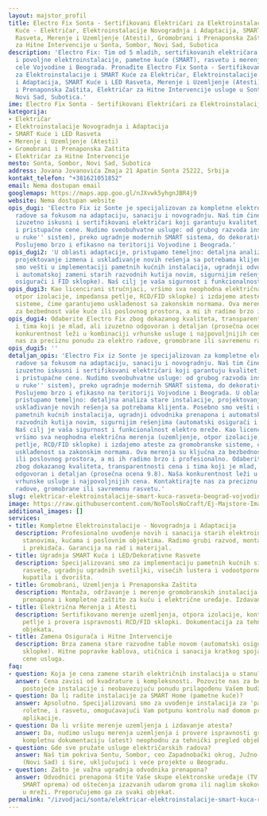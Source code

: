 ```yaml
---
layout: majstor_profil
title: Electro Fix Sonta - Sertifikovani Električari za Elektroinstalacije i SMART
  Kuće - Električar, Elektroinstalacije Novogradnja i Adaptacija, SMART Kuće i LED
  Rasveta, Merenje i Uzemljenje (Atesti), Gromobrani i Prenaponska Zaštita, Električar
  za Hitne Intervencije u Sonta, Sombor, Novi Sad, Subotica
description: 'Electro Fix: Tim od 5 mladih, sertifikovanih električara za efikasne
  i povoljne elektroinstalacije, pametne kuće (SMART), rasvetu i merenja, sa pokrivanjem
  cele Vojvodine i Beograda. Pronađite Electro Fix Sonta - Sertifikovani Električari
  za Elektroinstalacije i SMART Kuće za Električar, Elektroinstalacije Novogradnja
  i Adaptacija, SMART Kuće i LED Rasveta, Merenje i Uzemljenje (Atesti), Gromobrani
  i Prenaponska Zaštita, Električar za Hitne Intervencije usluge u Sonta, Sombor,
  Novi Sad, Subotica.'
ime: Electro Fix Sonta - Sertifikovani Električari za Elektroinstalacije i SMART Kuće
kategorija:
- Električar
- Elektroinstalacije Novogradnja i Adaptacija
- SMART Kuće i LED Rasveta
- Merenje i Uzemljenje (Atesti)
- Gromobrani i Prenaponska Zaštita
- Električar za Hitne Intervencije
mesto: Sonta, Sombor, Novi Sad, Subotica
address: Jovana Jovanovića Zmaja 21 Apatin Sonta 25222, Srbija
kontakt_telefon: "+381621051852"
email: Nema dostupan email
googlemaps: https://maps.app.goo.gl/nJXvwk5yhgnJBR4j9
website: Nema dostupan website
opis_dugi: 'Electro Fix iz Sonte je specijalizovan za kompletne elektroinstalaterske
  radove sa fokusom na adaptaciju, sanaciju i novogradnju. Naš tim čine mladi, ali
  izuzetno iskusni i sertifikovani električari koji garantuju kvalitet, pedantnost
  i pristupačne cene. Nudimo sveobuhvatne usluge: od grubog razvoda instalacija (''ključ
  u ruke'' sistem), preko ugradnje modernih SMART sistema, do dekorativne i LED rasvete.
  Poslujemo brzo i efikasno na teritoriji Vojvodine i Beograda.'
opis_dugi2: 'U oblasti adaptacije, pristupamo temeljno: detaljna analiza stare instalacije,
  projektovanje izmena i usklađivanje novih rešenja sa potrebama klijenta. Posebno
  smo vešti u implementaciji pametnih kućnih instalacija, ugradnji odvodnika prenapona
  i automatskoj zameni starih razvodnih kutija novim, sigurnijim rešenjima (automatski
  osigurači i FID sklopke). Naš cilj je vaša sigurnost i funkcionalnost elektro mreže.'
opis_dugi3: Kao licencirani stručnjaci, vršimo sva neophodna električna merenja (uzemljenje,
  otpor izolacije, impedansa petlje, RCD/FID sklopke) i izdajemo ateste za gromobranske
  sisteme, čime garantujemo usklađenost sa zakonskim normama. Ova merenja su ključna
  za bezbednost vaše kuće ili poslovnog prostora, a mi ih radimo brzo i profesionalno.
opis_dugi4: Odaberite Electro Fix zbog dokazanog kvaliteta, transparentnosti cena
  i tima koji je mlad, ali izuzetno odgovoran i detaljan (prosečna ocena 9.8). Naša
  konkurentnost leži u kombinaciji vrhunske usluge i najpovoljnijih cena. Kontaktirajte
  nas za preciznu ponudu za elektro radove, gromobrane ili savremenu rasvetu.
opis_dugi5: ''
detaljan_opis: 'Electro Fix iz Sonte je specijalizovan za kompletne elektroinstalaterske
  radove sa fokusom na adaptaciju, sanaciju i novogradnju. Naš tim čine mladi, ali
  izuzetno iskusni i sertifikovani električari koji garantuju kvalitet, pedantnost
  i pristupačne cene. Nudimo sveobuhvatne usluge: od grubog razvoda instalacija (''ključ
  u ruke'' sistem), preko ugradnje modernih SMART sistema, do dekorativne i LED rasvete.
  Poslujemo brzo i efikasno na teritoriji Vojvodine i Beograda. U oblasti adaptacije,
  pristupamo temeljno: detaljna analiza stare instalacije, projektovanje izmena i
  usklađivanje novih rešenja sa potrebama klijenta. Posebno smo vešti u implementaciji
  pametnih kućnih instalacija, ugradnji odvodnika prenapona i automatskoj zameni starih
  razvodnih kutija novim, sigurnijim rešenjima (automatski osigurači i FID sklopke).
  Naš cilj je vaša sigurnost i funkcionalnost elektro mreže. Kao licencirani stručnjaci,
  vršimo sva neophodna električna merenja (uzemljenje, otpor izolacije, impedansa
  petlje, RCD/FID sklopke) i izdajemo ateste za gromobranske sisteme, čime garantujemo
  usklađenost sa zakonskim normama. Ova merenja su ključna za bezbednost vaše kuće
  ili poslovnog prostora, a mi ih radimo brzo i profesionalno. Odaberite Electro Fix
  zbog dokazanog kvaliteta, transparentnosti cena i tima koji je mlad, ali izuzetno
  odgovoran i detaljan (prosečna ocena 9.8). Naša konkurentnost leži u kombinaciji
  vrhunske usluge i najpovoljnijih cena. Kontaktirajte nas za preciznu ponudu za elektro
  radove, gromobrane ili savremenu rasvetu.'
slug: elektricar-elektroinstalacije-smart-kuca-rasveta-beograd-vojvodina
image: https://raw.githubusercontent.com/NoToolsNoCraft/Ej-Majstore-Images/refs/heads/main/Images/elektricar-elektroinstalacije-smart-kuca-rasveta-beograd-vojvodina.webp
additional_images: []
services:
- title: Kompletne Elektroinstalacije - Novogradnja i Adaptacija
  description: Profesionalno uvođenje novih i sanacija starih elektroinstalacija u
    stanovima, kućama i poslovnim objektima. Radimo grubi razvod, montažu cevi, utičnica
    i prekidača. Garancija na rad i materijal.
- title: Ugradnja SMART Kuća i LED/Dekorativne Rasvete
  description: Specijalizovani smo za implementaciju pametnih kućnih sistema, projektovanje
    rasvete, ugradnju ugradnih svetiljki, visećih lustera i vodootporne rasvete za
    kupatila i dvorišta.
- title: Gromobrani, Uzemljenja i Prenaponska Zaštita
  description: Montaža, održavanje i merenje gromobranskih instalacija. Ugradnja odvodnika
    prenapona i kompletne zaštite za kuću i električne uređaje. Izdavanje atesta.
- title: Električna Merenja i Atesti
  description: Sertifikovano merenje uzemljenja, otpora izolacije, kontinuiteta, impedanse
    petlje i provera ispravnosti RCD/FID sklopki. Dokumentacija za tehnički prijem
    objekata.
- title: Zamena Osigurača i Hitne Intervencije
  description: Brza zamena stare razvodne table novom (automatski osigurači i FID
    sklopke). Hitne popravke kablova, utičnica i sanacija kratkog spoja. Povoljne
    cene usluga.
faq:
- question: Koja je cena zamene starih električnih instalacija u stanu?
  answer: Cena zavisi od kvadrature i kompleksnosti. Pozovite nas za besplatnu analizu
    postojeće instalacije i neobavezujuću ponudu prilagođenu Vašem budžetu.
- question: Da li radite instalacije za SMART Home (pametne kuće)?
  answer: Apsolutno. Specijalizovani smo za uvođenje instalacija za 'pametne' prekidače,
    roletne, i rasvetu, omogućavajući Vam potpunu kontrolu nad domom preko mobilne
    aplikacije.
- question: Da li vršite merenje uzemljenja i izdavanje atesta?
  answer: Da, nudimo uslugu merenja uzemljenja i provere ispravnosti gromobrana. Izdajemo
    kompletnu dokumentaciju (atest) neophodnu za tehnički pregled objekata i osiguranje.
- question: Gde sve pružate usluge električarskih radova?
  answer: Naš tim pokriva Sontu, Sombor, ceo Zapadnobački okrug, Južno-Bački okrug
    (Novi Sad) i šire, uključujući i veće projekte u Beogradu.
- question: Zašto je važna ugradnja odvodnika prenapona?
  answer: Odvodnici prenapona štite Vaše skupe elektronske uređaje (TV, računari,
    SMART oprema) od oštećenja izazvanih udarom groma ili naglim skokovima napona
    u mreži. Preporučujemo ga za svaki objekat.
permalink: "/izvodjaci/sonta/elektricar-elektroinstalacije-smart-kuca-rasveta-beograd-vojvodina/"
---
```

